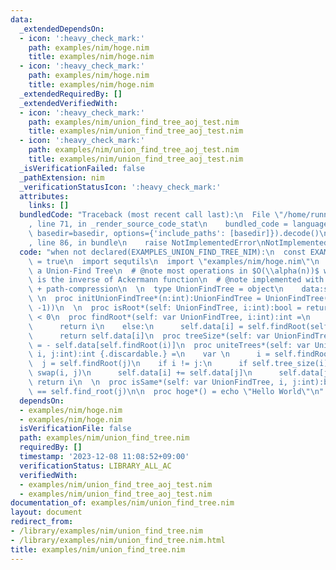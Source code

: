 ```yaml
---
data:
  _extendedDependsOn:
  - icon: ':heavy_check_mark:'
    path: examples/nim/hoge.nim
    title: examples/nim/hoge.nim
  - icon: ':heavy_check_mark:'
    path: examples/nim/hoge.nim
    title: examples/nim/hoge.nim
  _extendedRequiredBy: []
  _extendedVerifiedWith:
  - icon: ':heavy_check_mark:'
    path: examples/nim/union_find_tree_aoj_test.nim
    title: examples/nim/union_find_tree_aoj_test.nim
  - icon: ':heavy_check_mark:'
    path: examples/nim/union_find_tree_aoj_test.nim
    title: examples/nim/union_find_tree_aoj_test.nim
  _isVerificationFailed: false
  _pathExtension: nim
  _verificationStatusIcon: ':heavy_check_mark:'
  attributes:
    links: []
  bundledCode: "Traceback (most recent call last):\n  File \"/home/runner/.local/lib/python3.10/site-packages/onlinejudge_verify/documentation/build.py\"\
    , line 71, in _render_source_code_stat\n    bundled_code = language.bundle(stat.path,\
    \ basedir=basedir, options={'include_paths': [basedir]}).decode()\n  File \"/home/runner/.local/lib/python3.10/site-packages/onlinejudge_verify/languages/nim.py\"\
    , line 86, in bundle\n    raise NotImplementedError\nNotImplementedError\n"
  code: "when not declared(EXAMPLES_UNION_FIND_TREE_NIM):\n  const EXAMPLES_UNION_FIND_TREE_NIM\
    \ = true\n  import sequtils\n  import \"examples/nim/hoge.nim\"\n  \n  # @brief\
    \ a Union-Find Tree\n  # @note most operations in $O(\\alpha(n))$ where $\\alpha(n)$\
    \ is the inverse of Ackermann function\n  # @note implemented with union-by-size\
    \ + path-compression\n  \n  type UnionFindTree = object\n    data:seq[int]\n \
    \ \n  proc initUnionFindTree*(n:int):UnionFindTree = UnionFindTree(data:newSeqWith(n,\
    \ -1))\n  \n  proc isRoot*(self: UnionFindTree, i:int):bool = return self.data[i]\
    \ < 0\n  proc findRoot*(self: var UnionFindTree, i:int):int =\n    if self.is_root(i):\n\
    \      return i\n    else:\n      self.data[i] = self.findRoot(self.data[i])\n\
    \      return self.data[i]\n  proc treeSize*(self: var UnionFindTree, i:int):int\
    \ = - self.data[self.findRoot(i)]\n  proc uniteTrees*(self: var UnionFindTree,\
    \ i, j:int):int {.discardable.} =\n    var \n      i = self.findRoot(i)\n    \
    \  j = self.findRoot(j)\n    if i != j:\n      if self.tree_size(i) < self.tree_size(j):\
    \ swap(i, j)\n      self.data[i] += self.data[j]\n      self.data[j] = i\n   \
    \ return i\n  \n  proc isSame*(self: var UnionFindTree, i, j:int):bool = self.find_root(i)\
    \ == self.find_root(j)\n\n  proc hoge*() = echo \"Hello World\"\n"
  dependsOn:
  - examples/nim/hoge.nim
  - examples/nim/hoge.nim
  isVerificationFile: false
  path: examples/nim/union_find_tree.nim
  requiredBy: []
  timestamp: '2023-12-08 11:08:52+09:00'
  verificationStatus: LIBRARY_ALL_AC
  verifiedWith:
  - examples/nim/union_find_tree_aoj_test.nim
  - examples/nim/union_find_tree_aoj_test.nim
documentation_of: examples/nim/union_find_tree.nim
layout: document
redirect_from:
- /library/examples/nim/union_find_tree.nim
- /library/examples/nim/union_find_tree.nim.html
title: examples/nim/union_find_tree.nim
---
```

